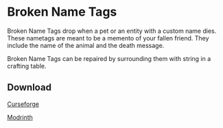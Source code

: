 # Broken Name Tags
Broken Name Tags drop when a pet or an entity with a custom name dies. These nametags are meant to be a memento of your fallen friend. They include the name of the animal and the death message.

Broken Name Tags can be repaired by surrounding them with string in a crafting table.

## Download
[Curseforge](https://www.curseforge.com/minecraft/mc-mods/broken-name-tags)

[Modrinth](https://modrinth.com/mod/broken-name-tags)